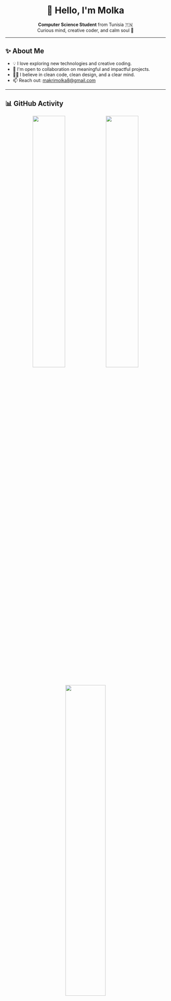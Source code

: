 <h1 align="center">🌸 Hello, I'm Molka</h1>

<p align="center">
  <strong>Computer Science Student</strong> from Tunisia 🇹🇳<br/>
  Curious mind, creative coder, and calm soul 🌿
</p>

---

## ✨ About Me

- 💡 I love exploring new technologies and creative coding.
- 🤝 I'm open to collaboration on meaningful and impactful projects.
- 🧘‍♀️ I believe in clean code, clean design, and a clear mind.
- 📫 Reach out: makrimolka8@gmail.com

---

## 📊 GitHub Activity

<div align="center">
  <img src="https://github-readme-stats.vercel.app/api?username=molka-makri&show_icons=true&theme=calm&count_private=true&hide_border=true" width="45%" />
  <img src="https://github-readme-streak-stats.herokuapp.com?user=molka-makri&theme=calm&hide_border=true" width="45%" />
</div>

<br/>

<p align="center">
  <img src="https://github-readme-stats.vercel.app/api/top-langs/?username=molka-makri&layout=compact&theme=calm&hide_border=true" width="50%" />
</p>

---

## 🛠️ Tech Stack

<p align="center">
  <img src="https://cdn.jsdelivr.net/gh/devicons/devicon/icons/python/python-original.svg" height="40" alt="Python"/>
  <img src="https://cdn.jsdelivr.net/gh/devicons/devicon/icons/cplusplus/cplusplus-original.svg" height="40" alt="C++"/>
  <img src="https://cdn.jsdelivr.net/gh/devicons/devicon/icons/javascript/javascript-original.svg" height="40" alt="JavaScript"/>
  <img src="https://cdn.jsdelivr.net/gh/devicons/devicon/icons/php/php-original.svg" height="40" alt="PHP"/>
  <img src="https://cdn.jsdelivr.net/gh/devicons/devicon/icons/mysql/mysql-original.svg" height="40" alt="MySQL"/>
  <img src="https://cdn.jsdelivr.net/gh/devicons/devicon/icons/oracle/oracle-original.svg" height="40" alt="Oracle"/>
  <img src="https://cdn.jsdelivr.net/gh/devicons/devicon/icons/html5/html5-original.svg" height="40" alt="HTML5"/>
  <img src="https://cdn.jsdelivr.net/gh/devicons/devicon/icons/css3/css3-original.svg" height="40" alt="CSS3"/>
  <img src="https://cdn.jsdelivr.net/gh/devicons/devicon/icons/linux/linux-original.svg" height="40" alt="Linux"/>
  <img src="https://cdn.jsdelivr.net/gh/devicons/devicon/icons/vscode/vscode-original.svg" height="40" alt="VS Code"/>
</p>

---

## 🌐 Connect With Me

<p align="center">
  <a href="https://www.linkedin.com/in/molkamakri" target="_blank">
    <img src="https://img.shields.io/badge/LinkedIn-lightblue?style=for-the-badge&logo=linkedin&logoColor=white" alt="LinkedIn"/>
  </a>
  <a href="https://github.com/molka-makri" target="_blank">
    <img src="https://img.shields.io/badge/GitHub-grey?style=for-the-badge&logo=github" alt="GitHub"/>
  </a>
  <a href="mailto:makrimolka8@gmail.com" target="_blank">
    <img src="https://img.shields.io/badge/Gmail-pink?style=for-the-badge&logo=gmail&logoColor=white" alt="Gmail"/>
  </a>
</p>

---

<p align="center"><em>"Do it with passion, or not at all." 🌷</em></p>
